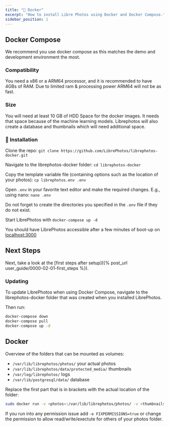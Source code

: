 ```yaml
---
title: "🐋 Docker"
excerpt: "How to install Libre Photos using Docker and Docker Compose."
sidebar_position: 1
---
```


## Docker Compose

We recommend you use docker compose as this matches the demo and development environment the most.

### Compatibility

You need a x86 or a ARM64 processor, and it is recommended to have 4GBs of RAM. Due to limited ram & processing power ARM64 will not be as fast.

### Size

You will need at least 10 GB of HDD Space for the docker images. It needs that space because of the machine learning
models. Librephotos will also create a database and thumbnails which will need additional space.

### 🚀 Installation

Clone the repo: `git clone https://github.com/LibrePhotos/librephotos-docker.git`

Navigate to the librephotos-docker folder: `cd librephotos-docker`

Copy the template variable file (containing options such as the location of your photos): `cp librephotos.env .env`

Open `.env` in your favorite text editor and make the required changes. E.g., using nano: `nano .env`

Do not forget to create the directories you specified in the `.env` file if they do not exist.

Start LibrePhotos with `docker-compose up -d`

You should have LibrePhotos accessible after a few minutes of boot-up on [localhost:3000](http://localhost:3000)

## Next Steps

Next, take a look at the [first steps after setup]({% post_url user_guide/0000-02-01-first_steps %}).

### Updating

To update LibrePhotos when using Docker Compose, navigate to the librephotos-docker folder that was created when you installed LibrePhotos.

Then run:

```sh
docker-compose down
docker-compose pull
docker-compose up -d
```

## Docker

Overview of the folders that can be mounted as volumes:

- `/var/lib/librephotos/photos/` your actual photos
- `/var/lib/librephotos/data/protected_media/` thumbnails
- `/var/log/librephotos/` logs
- `/var/lib/postgresql/data/` database

Replace the first part that is in brackets with the actual location of the folder:

```sh
sudo docker run -v <photos>:/var/lib/librephotos/photos/ -v <thumbnails>:/var/lib/librephotos/data/protected_media -v <logs>:/var/log/librephotos/ -v <db>:/var/lib/postgresql/data -p 3000:80 -d reallibrephotos/singleton
```

If you run into any permission issue add `-e FIXPERMISSIONS=true` or change the permission to allow read/write/exectute for others of your photos folder.
